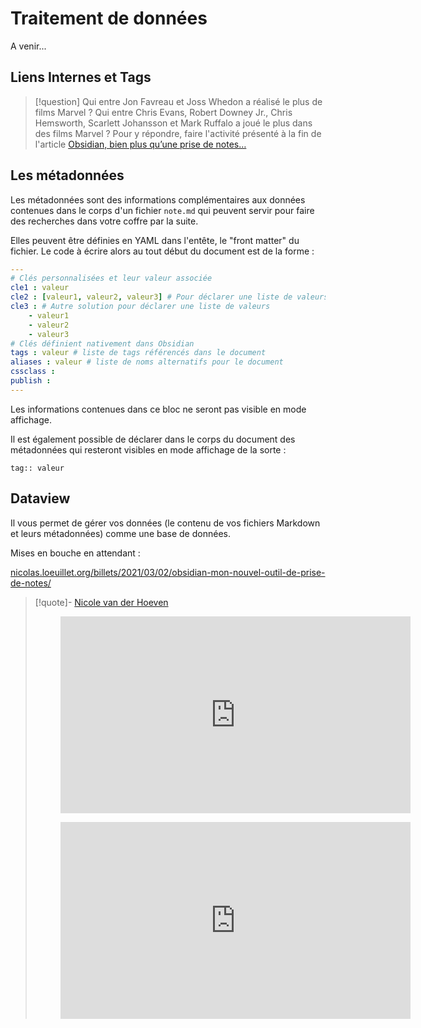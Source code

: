 # Traitement de données

A venir...

## Liens Internes et Tags

>[!question] Qui entre Jon Favreau et Joss Whedon a réalisé le plus de films Marvel ? Qui entre Chris Evans, Robert Downey Jr., Chris Hemsworth, Scarlett Johansson et Mark Ruffalo a joué le plus dans des films Marvel ?
>Pour y répondre, faire l'activité présenté à la fin de l'article [Obsidian, bien plus qu’une prise de notes…](https://labonnedonne.fr/post/644122684651945984/obsidian-bien-plus-quune-prise-de-notes)



## Les métadonnées

Les métadonnées sont des informations complémentaires aux données contenues dans le corps d'un fichier `note.md` qui peuvent servir pour faire des recherches dans votre coffre par la suite.

Elles peuvent être définies en YAML dans l'entête, le "front matter" du fichier.
Le code à écrire alors au tout début du document est de la forme :

```YAML
---
# Clés personnalisées et leur valeur associée
cle1 : valeur
cle2 : [valeur1, valeur2, valeur3] # Pour déclarer une liste de valeurs
cle3 : # Autre solution pour déclarer une liste de valeurs
	- valeur1
	- valeur2
	- valeur3
# Clés définient nativement dans Obsidian
tags : valeur # liste de tags référencés dans le document
aliases : valeur # liste de noms alternatifs pour le document
cssclass :
publish : 
---
```
Les informations contenues dans ce bloc ne seront pas visible en mode affichage.

Il est également possible de déclarer dans le corps du document des métadonnées qui resteront visibles en mode affichage de la sorte :
```
tag:: valeur 
```


## Dataview

Il vous permet de gérer vos données (le contenu de vos fichiers Markdown et leurs métadonnées) comme une base de données.

Mises en bouche en attendant :

[nicolas.loeuillet.org/billets/2021/03/02/obsidian-mon-nouvel-outil-de-prise-de-notes/](https://nicolas.loeuillet.org/billets/2021/03/02/obsidian-mon-nouvel-outil-de-prise-de-notes/)

>[!quote]- [Nicole van der Hoeven](https://www.youtube.com/c/NicolevanderHoeven)
><center><figure><iframe width="560" height="315" src="https://www.youtube-nocookie.com/embed/vS-b_RUtL1A" title="YouTube video player" frameborder="0" allow="accelerometer; autoplay; clipboard-write; encrypted-media; gyroscope; picture-in-picture" allowfullscreen></iframe></figure></center>
><center><figure><iframe width="560" height="315" src="https://www.youtube-nocookie.com/embed/JTObSymEvWA" title="YouTube video player" frameborder="0" allow="accelerometer; autoplay; clipboard-write; encrypted-media; gyroscope; picture-in-picture" allowfullscreen></iframe></figure></center>
>